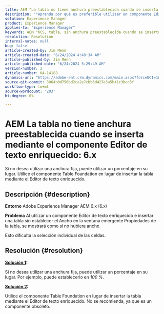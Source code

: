 ```yaml
---
title: AEM "La tabla no tiene anchura preestablecida cuando se inserta mediante el componente Editor de texto enriquecido:.x"
description: '"Aprenda por qué es preferible utilizar un componente Editor de texto enriquecido en lugar de insertar una tabla a través del Editor de texto enriquecido".'
solution: Experience Manager
product: Experience Manager
applies-to: "Experience Manager"
keywords: AEM "KCS, tabla, sin anchura preestablecida cuando se inserta utilizando el componente Editor de texto enriquecido, 6.x, Adobe Experience Manager 6.x, Solución de problemas"
resolution: Resolution
internal-notes: null
bug: false
article-created-by: Jim Menn
article-created-date: "6/24/2024 4:48:34 AM"
article-published-by: Jim Menn
article-published-date: "6/24/2024 5:29:49 AM"
version-number: 3
article-number: KA-14188
dynamics-url: "https://adobe-ent.crm.dynamics.com/main.aspx?forceUCI=1&pagetype=entityrecord&etn=knowledgearticle&id=6917cdfe-e431-ef11-8409-000d3a5a67ba"
source-git-commit: 3864b0d750bd2ca2e7cbb6d427e3a5b41c3bcd3f
workflow-type: tm+mt
source-wordcount: '203'
ht-degree: 0%

---
```


# AEM La tabla no tiene anchura preestablecida cuando se inserta mediante el componente Editor de texto enriquecido: 6.x


Si no desea utilizar una anchura fija, puede utilizar un porcentaje en su lugar. Utilice el componente Table Foundation en lugar de insertar la tabla mediante el Editor de texto enriquecido.

## Descripción {#description}


<b>Entorno</b>
Adobe Experience Manager AEM 6.x (6.x)

<b>Problema</b>
Al utilizar un componente Editor de texto enriquecido e insertar una tabla sin establecer el Ancho en la ventana emergente Propiedades de la tabla, se mostrará como si no hubiera ancho.

Esto dificulta la selección individual de las celdas.


## Resolución {#resolution}


<b><u>Solución 1</u>:</b>

Si no desea utilizar una anchura fija, puede utilizar un porcentaje en su lugar. Por ejemplo, puede establecerlo en *100 %*.

<b><u>Solución 2</u>:</b>

Utilice el componente Table Foundation en lugar de insertar la tabla mediante el Editor de texto enriquecido. No se recomienda, ya que es un componente obsoleto.
